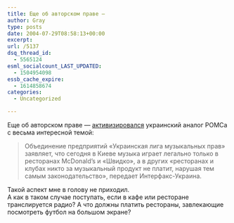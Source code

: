 ```yaml
---
title: Еще об авторском праве —
author: Gray
type: posts
date: 2004-07-29T08:58:13+00:00
excerpt:
url: /5137
dsq_thread_id:
  - 5565124
esml_socialcount_LAST_UPDATED:
  - 1504954098
essb_cache_expire:
  - 1614858674
categories:
  - Uncategorized

---
```








Еще об авторском праве &#8212; <a href="http://www.korrespondent.net/main/99026" target="_blank">активизировался</a> украинский аналог РОМСа с весьма интересной темой:

> Объединение предприятий &#171;Украинская лига музыкальных прав&#187; заявляет, что сегодня в Киеве музыка играет легально только в ресторанах McDonald&rsquo;s и &#171;Швидко&#187;, а в других &#171;ресторанах и клубах никто за музыкальный продукт не платит, нарушая тем самым законодательство&#187;, передает Интерфакс-Украина.

Такой аспект мне в голову не приходил.  
А как в таком случае поступать, если в кафе или ресторане транслируется радио? А что должны платить рестораны, завлекающие посмотреть футбол на большом экране?